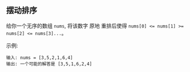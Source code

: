 ## 摆动排序

给你一个无序的数组 `nums`, 将该数字 原地 重排后使得 `nums[0] <= nums[1] >= nums[2] <= nums[3]...`。

示例:

```
输入: nums = [3,5,2,1,6,4]
输出: 一个可能的解答是 [3,5,1,6,2,4]
```